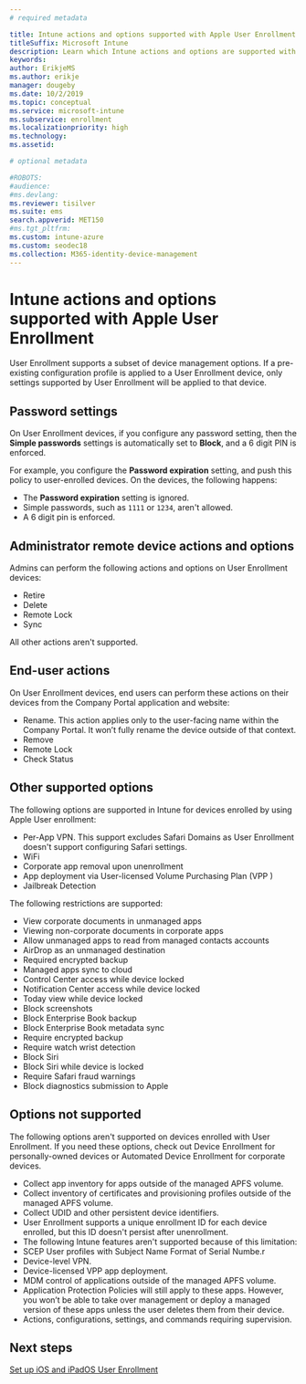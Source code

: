 ```yaml
---
# required metadata

title: Intune actions and options supported with Apple User Enrollment
titleSuffix: Microsoft Intune
description: Learn which Intune actions and options are supported with Apple User Enrollment
keywords:
author: ErikjeMS
ms.author: erikje
manager: dougeby
ms.date: 10/2/2019
ms.topic: conceptual
ms.service: microsoft-intune
ms.subservice: enrollment
ms.localizationpriority: high
ms.technology:
ms.assetid: 

# optional metadata

#ROBOTS:
#audience:
#ms.devlang:
ms.reviewer: tisilver
ms.suite: ems
search.appverid: MET150
#ms.tgt_pltfrm:
ms.custom: intune-azure
ms.custom: seodec18
ms.collection: M365-identity-device-management
---
```


# Intune actions and options supported with Apple User Enrollment

User Enrollment supports a subset of device management options. If a pre-existing configuration profile is applied to a User Enrollment device, only settings supported by User Enrollment will be applied to that device.

## Password settings

On User Enrollment devices, if you configure any password setting, then the **Simple passwords** settings is automatically set to **Block**, and a 6 digit PIN is enforced.

For example, you configure the **Password expiration** setting, and push this policy to user-enrolled devices. On the devices, the following happens:
- The **Password expiration** setting is ignored.
- Simple passwords, such as `1111` or `1234`, aren't allowed.
- A 6 digit pin is enforced.

## Administrator remote device actions and options
Admins can perform the following actions and options on User Enrollment devices:
- Retire
- Delete
- Remote Lock
- Sync

All other actions aren't supported.

## End-user actions
On User Enrollment devices, end users can perform these actions on their devices from the Company Portal application and website:
- Rename. This action applies only to the user-facing name within the Company Portal. It won’t fully rename the device outside of that context.
- Remove
- Remote Lock
- Check Status

## Other supported options

The following options are supported in Intune for devices enrolled by using Apple User enrollment:
- Per-App VPN. This support excludes Safari Domains as User Enrollment doesn't support configuring Safari settings.
- WiFi 
- Corporate app removal upon unenrollment
- App deployment via User-licensed Volume Purchasing Plan (VPP )
- Jailbreak Detection

The following restrictions are supported:
- View corporate documents in unmanaged apps
- Viewing non-corporate documents in corporate apps
- Allow unmanaged apps to read from managed contacts accounts
- AirDrop as an unmanaged destination
- Required encrypted backup
- Managed apps sync to cloud
- Control Center access while device locked
- Notification Center access while device locked
- Today view while device locked
- Block screenshots
- Block Enterprise Book backup
- Block Enterprise Book metadata sync
- Require encrypted backup
- Require watch wrist detection
- Block Siri
- Block Siri while device is locked
- Require Safari fraud warnings
- Block diagnostics submission to Apple


## Options not supported
The following options aren't supported on devices enrolled with User Enrollment. If you need these options, check out Device Enrollment for personally-owned devices or Automated Device Enrollment for corporate devices.
- Collect app inventory for apps outside of the managed APFS volume.
- Collect inventory of certificates and provisioning profiles outside of the managed APFS volume.
- Collect UDID and other persistent device identifiers.
- User Enrollment supports a unique enrollment ID for each device enrolled, but this ID doesn't persist after unenrollment.
- The following Intune features aren't supported because of this limitation:
- SCEP User profiles with Subject Name Format of Serial Numbe.r
- Device-level VPN.
- Device-licensed VPP app deployment.
- MDM control of applications outside of the managed APFS volume.
- Application Protection Policies will still apply to these apps. However, you won’t be able to take over management or deploy a managed version of these apps unless the user deletes them from their device.
- Actions, configurations, settings, and commands requiring supervision. 

## Next steps

[Set up iOS and iPadOS User Enrollment](ios-user-enrollment.md)